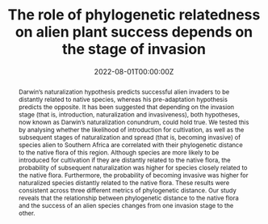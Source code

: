 ---
title: "The role of phylogenetic relatedness on alien plant success depends on the stage of invasion"
authors:
- Ali Omer
- Trevor Fristoe
- admin
- Mialy Razanajatovo
- Patrick Weigelt
- Holger Kreft
- Wayne Dawson
- Stefan Dullinger
- Franz Essl
- Jan Pergl
- Petr Pyšek 
- Mark van Kleunen

date: "2022-08-01T00:00:00Z"

# Publication type.
# Legend: 0 = Uncategorized; 1 = Conference paper; 2 = Journal article;
# 3 = Preprint / Working Paper; 4 = Report; 5 = Book; 6 = Book section;
# 7 = Thesis; 8 = Patent
publication_types: ["2"]

# Publication name and optional abbreviated publication name.
publication: "**Nature Plants** 8: 906-914"
publication_short: ""

abstract: Darwin’s naturalization hypothesis predicts successful alien invaders to be distantly related to native species, whereas his pre-adaptation hypothesis predicts the opposite. It has been suggested that depending on the invasion stage (that is, introduction, naturalization and invasiveness), both hypotheses, now known as Darwin’s naturalization conundrum, could hold true. We tested this by analysing whether the likelihood of introduction for cultivation, as well as the subsequent stages of naturalization and spread (that is, becoming invasive) of species alien to Southern Africa are correlated with their phylogenetic distance to the native flora of this region. Although species are more likely to be introduced for cultivation if they are distantly related to the native flora, the probability of subsequent naturalization was higher for species closely related to the native flora. Furthermore, the probability of becoming invasive was higher for naturalized species distantly related to the native flora. These results were consistent across three different metrics of phylogenetic distance. Our study reveals that the relationship between phylogenetic distance to the native flora and the success of an alien species changes from one invasion stage to the other.

tags:
- Biological Invasions
featured: false

# links:
# - name: ""
#   url: ""
url_pdf: 'https://github.com/qiang-yang-ecology/papers/blob/main/nature%20plants%20s41477-022-01216-9.pdf'
url_code: ''
url_dataset: ''
url_poster: ''
url_project: ''
url_slides: ''
url_source: ''
url_video: ''

---